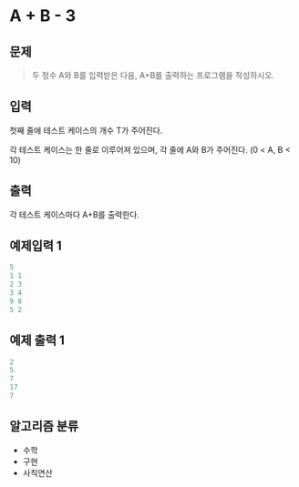 # A + B - 3
## 문제
> 두 정수 A와 B를 입력받은 다음, A+B를 출력하는 프로그램을 작성하시오.
## 입력
첫째 줄에 테스트 케이스의 개수 T가 주어진다.

각 테스트 케이스는 한 줄로 이루어져 있으며, 각 줄에 A와 B가 주어진다. (0 < A, B < 10)
## 출력
각 테스트 케이스마다 A+B를 출력한다.
## 예제입력 1
```java
5
1 1
2 3
3 4
9 8
5 2
```
## 예제 출력 1
```java
2
5
7
17
7
```
## 알고리즘 분류
* 수학
* 구현
* 사칙연산